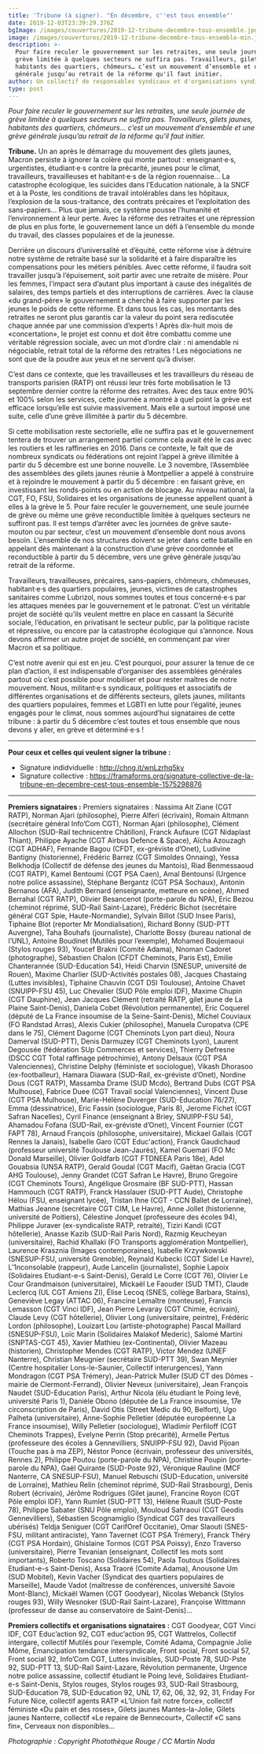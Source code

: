 ```yaml
---
title: 'Tribune (à signer). "En décembre, c''est tous ensemble"'
date: 2019-12-03T23:39:29.376Z
bgImage: /images/couvertures/2019-12-tribune-decembre-tous-ensemble.jpg
image: /images/couvertures/2019-12-tribune-decembre-tous-ensemble-min.jpg
description: >-
  Pour faire reculer le gouvernement sur les retraites, une seule journée de
  grève limitée à quelques secteurs ne suffira pas. Travailleurs, gilets jaunes,
  habitants des quartiers, chômeurs… c’est un mouvement d’ensemble et une grève
  générale jusqu’au retrait de la réforme qu'il faut initier.
author: Un collectif de responsables syndicaux et d'organisations syndicales
type: post
---
```

_Pour faire reculer le gouvernement sur les retraites, une seule journée de grève limitée à quelques secteurs ne suffira pas. Travailleurs, gilets jaunes, habitants des quartiers, chômeurs… c’est un mouvement d’ensemble et une grève générale jusqu’au retrait de la réforme qu'il faut initier._

**Tribune.** Un an après le démarrage du mouvement des gilets jaunes, Macron persiste à ignorer la colère qui monte partout : enseignant·e·s, urgentistes, étudiant·e·s contre la précarité, jeunes pour le climat, travailleurs, travailleuses et habitant·e·s de la région rouennaise… La catastrophe écologique, les suicides dans l’Education nationale, à la SNCF et à la Poste, les conditions de travail intolérables dans les hôpitaux, l’explosion de la sous-traitance, des contrats précaires et l’exploitation des sans-papiers… Plus que jamais, ce système pousse l’humanité et l’environnement à leur perte. Avec la réforme des retraites et une répression de plus en plus forte, le gouvernement lance un défi à l’ensemble du monde du travail, des classes populaires et de la jeunesse.

Derrière un discours d’universalité et d’équité, cette réforme vise à détruire notre système de retraite basé sur la solidarité et à faire disparaître les compensations pour les métiers pénibles. Avec cette réforme, il faudra soit travailler jusqu’à l’épuisement, soit partir avec une retraite de misère. Pour les femmes, l’impact sera d’autant plus important à cause des inégalités de salaires, des temps partiels et des interruptions de carrières. Avec la clause «du grand-père» le gouvernement a cherché à faire supporter par les jeunes le poids de cette réforme. Et dans tous les cas, les montants des retraites ne seront plus garantis car la valeur du point sera rediscutée chaque année par une commission d’experts ! Après dix-huit mois de «concertation», le projet est connu et doit être combattu comme une véritable régression sociale, avec un mot d’ordre clair : ni amendable ni négociable, retrait total de la réforme des retraites ! Les négociations ne sont que de la poudre aux yeux et ne servent qu’à diviser.

C’est dans ce contexte, que les travailleuses et les travailleurs du réseau de transports parisien (RATP) ont réussi leur très forte mobilisation le 13 septembre dernier contre la réforme des retraites. Avec des taux entre 90% et 100% selon les services, cette journée a montré à quel point la grève est efficace lorsqu’elle est suivie massivement. Mais elle a surtout imposé une suite, celle d’une grève illimitée à partir du 5 décembre.

Si cette mobilisation reste sectorielle, elle ne suffira pas et le gouvernement tentera de trouver un arrangement partiel comme cela avait été le cas avec les routiers et les raffineries en 2016. Dans ce contexte, le fait que de nombreux syndicats ou fédérations ont rejoint l’appel à grève illimitée à partir du 5 décembre est une bonne nouvelle. Le 3 novembre, l’Assemblée des assemblées des gilets jaunes réunie à Montpellier a appelé à construire et à rejoindre le mouvement à partir du 5 décembre : en faisant grève, en investissant les ronds-points ou en action de blocage. Au niveau national, la CGT, FO, FSU, Solidaires et les organisations de jeunesse appellent quant à elles à la grève le 5. Pour faire reculer le gouvernement, une seule journée de grève ou même une grève reconductible limitée à quelques secteurs ne suffiront pas. Il est temps d’arrêter avec les journées de grève saute-mouton ou par secteur, c’est un mouvement d’ensemble dont nous avons besoin. L’ensemble de nos structures doivent se jeter dans cette bataille en appelant dès maintenant à la construction d’une grève coordonnée et reconductible à partir du 5 décembre, vers une grève générale jusqu’au retrait de la réforme.

Travailleurs, travailleuses, précaires, sans-papiers, chômeurs, chômeuses, habitant·e·s des quartiers populaires, jeunes, victimes de catastrophes sanitaires comme Lubrizol, nous sommes toutes et tous concerné·e·s par les attaques menées par le gouvernement et le patronat. C’est un véritable projet de société qu’ils veulent mettre en place en cassant la Sécurité sociale, l’éducation, en privatisant le secteur public, par la politique raciste et répressive, ou encore par la catastrophe écologique qui s’annonce. Nous devons affirmer un autre projet de société, en commençant par virer Macron et sa politique.

C’est notre avenir qui est en jeu. C’est pourquoi, pour assurer la tenue de ce plan d’action, il est indispensable d’organiser des assemblées générales partout où c’est possible pour mobiliser et pour rester maîtres de notre mouvement. Nous, militant·e·s syndicaux, politiques et associatifs de différentes organisations et de différents secteurs, gilets jaunes, militants des quartiers populaires, femmes et LGBTI en lutte pour l’égalité, jeunes engagés pour le climat, nous sommes aujourd’hui signataires de cette tribune : à partir du 5 décembre c’est toutes et tous ensemble que nous devons y aller, en grève et déterminé·e·s !

--------------------
**Pour ceux et celles qui veulent signer la tribune :**
- Signature indidviduelle : <a>http://chng.it/wnLzrhq5ky</a>
- Signature collective : <a>https://framaforms.org/signature-collective-de-la-tribune-en-decembre-cest-tous-ensemble-1575298876</a>
----------------------
**Premiers signataires :** Premiers signataires : Nassima Ait Ziane (CGT RATP), Norman Ajari (philosophe), Pierre Alferi (écrivain), Romain Altmann (secrétaire général Info’Com CGT), Norman Ajari (philosophe), Clément Allochon (SUD-Rail technicentre Châtillon), Franck Aufaure (CGT Nidaplast Thiant), Philippe Ayache (CGT Airbus Defence & Space), Aïcha Azouzagh (CGT ADHAF), Fernande Bagou (CFDT, ex-gréviste d’Onet), Ludivine Bantigny (historienne), Frédéric Barrez (CGT Simoldes Onnaing), Yessa Belkhodja (Collectif de défense des jeunes du Mantois), Riad Benmessaoud (CGT RATP), Kamel Bentoumi (CGT PSA Caen), Amal Bentounsi (Urgence notre police assassine), Stéphane Bergantz (CGT PSA Sochaux), Antonin Bernanos (AFA), Judith Bernard (enseignante, metteure en scène), Ahmed Berrahal (CGT RATP), Olivier Besancenot (porte-parole du NPA), Eric Bezou (cheminot réprimé, SUD-Rail Saint-Lazare), Frédéric Bichot (secrétaire général CGT Spie, Haute-Normandie), Sylvain Billot (SUD Insee Paris), Tiphaine Blot (reporter Mr Mondialisation), Richard Bonny (SUD-PTT Auvergne), Taha Bouhafs (journaliste), Charlotte Bossy (bureau national de l’UNL), Antoine Boudinet (Mutilés pour l’exemple), Mohamed Boujemaoui (Stylos rouges 93), Youcef Brakni (Comité Adama), Nnoman Cadoret (photographe), Sébastien Chalon (CFDT Cheminots, Paris Est), Emilie Chanterannée (SUD-Education 54), Heidi Charvin (SNESUP, université de Rouen), Maxime Charlier (SUD-Activités postales 08), Jacques Chastaing (Luttes invisibles), Tiphaine Chauvin (CGT DSI Toulouse), Antoine Chavet (SNUIPP-FSU 45), Luc Chevalier (SUD Pôle emploi IDF), Maxime Chupin (CGT Dauphine), Jean Jacques Clément (retraité RATP, gilet jaune de La Plaine Saint-Denis), Daniela Cobet (Révolution permanente), Eric Coquerel (député de La France insoumise de la Seine-Saint-Denis), Michel Couviaux (FO Randstad Arras), Alexis Cukier (philosophe), Manuela Curopatva (CPE dans le 75), Clément Dagorne (CGT Cheminots Lyon part dieu), Noura Damerval (SUD-PTT), Denis Darmuzey (CGT Cheminots Lyon), Laurent Degousée (fédération SUp Commerces et services), Thierry Defresne (DSCC CGT Total raffinage pétrochimie), Antony Delsaux (CGT PSA Valenciennes), Christine Delphy (féministe et sociologue), Vikash Dhorasoo (ex-footballeur), Hamara Diawara (SUD-Rail, ex-gréviste d’Onet), Nordine Dous (CGT RATP), Massamba Drame (SUD Mcdo), Bertrand Dubs (CGT PSA Mulhouse), Fabrice Duee (CGT Travail social Valenciennes), Vincent Duse (CGT PSA Mulhouse), Marie-Hélène Duverger (SUD-Education 76/27), Emma (dessinatrice), Eric Fassin (sociologue, Paris 8), Jerome Fichet (CGT Safran Nacelles), Cyril Finance (enseignant à Briey, SNUIPP-FSU 54), Ahamadou Fofana (SUD-Rail, ex-gréviste d’Onet), Vincent Fournier (CGT FAPT 78), Arnaud François (philosophe, universitaire), Mickael Gallais (CGT Rennes la Janais), Isabelle Garo (CGT Educ'action), Franck Gaudichaud (professeur université Toulouse Jean-Jaurès), Kamel Guemari (FO Mc Donald Marseille), Olivier Goldfarb (CGT FTDNEEA Paris 18e), Adel Gouabsia (UNSA RATP), Gerald Goudal (CGT Macif), Gaëtan Gracia (CGT AHG Toulouse), Jenny Grandet (CGT Safran Le Havre), Bruno Gregoire (CGT Cheminots Tours), Angélique Grosmaire (BF SUD-PTT), Hassan Hammouch (CGT RATP), Franck Hasslauer (SUD-PTT Aude), Christophe Hélou (FSU, enseignant lycée), Tristan Ihne (CGT - CCN Ballet de Lorraine), Mathias Jeanne (secrétaire CGT CIM, Le Havre), Anne Jollet (historienne, université de Poitiers), Célestine Jonquet (professeure des écoles 94), Philippe Juraver (ex-syndicaliste RATP, retraité), Tiziri Kandi (CGT hôtellerie), Anasse Kazib (SUD-Rail Paris Nord), Razmig Keucheyan (universitaire), Rachid Khallaki (FO Transports agglomération Montpellier), Laurence Krasznia (Images contemporaines), Isabelle Krzywkowski (SNESUP-FSU, université Grenoble), Reynald Kubecki (CGT Sidel Le Havre), L’1nconsolable (rappeur), Aude Lancelin (journaliste), Sophie Lapoix (Solidaires Etudiant-e-s Saint-Denis), Gerald Le Corre (CGT 76), Olivier Le Cour Grandmaison (universitaire), Mickaël Le Faouder (SUD TMT), Claude Leclercq (UL CGT Amiens ZI), Élise Lecoq (SNES, collège Barbara, Stains), Geneviève Legay (ATTAC 06), Francine Lemaître (monteuse), Francis Lemasson (CGT Vinci IDF), Jean Pierre Levaray (CGT Chimie, écrivain), Claude Levy (CGT hôtellerie), Olivier Long (universitaire, peintre), Frédéric Lordon (philosophe), Louizart Lou (artiste-photographe) Pascal Maillard (SNESUP-FSU), Loïc Marin (Solidaires Malakof Mederic), Salomé Martini (SNPTAS-CGT 45), Xavier Mathieu (ex-Continental), Olivier Mazeau (historien), Christopher Mendes (CGT RATP), Victor Mendez (UNEF Nanterre), Christian Meugnier (secrétaire SUD-PTT 39), Swan Meynier (Centre hospitalier Lons-le-Saunier, Collectif interurgences), Yann Mondragon (CGT PSA Trémery), Jean-Patrick Muller (SUD CT des Dômes - mairie de Clermont-Ferrand), Olivier Neveux (universitaire), Jean François Naudet (SUD-Education Paris), Arthur Nicola (élu étudiant le Poing levé, université Paris 1), Danièle Obono (députée de La France insoumise, 17e circonscription de Paris), David Otis (Street Medic du 90, Belfort), Ugo Palheta (universitaire), Anne-Sophie Pelletier (députée européenne La France insoumise), Willy Pelletier (sociologue), Wladimir Perfiloff (CGT Cheminots Trappes), Evelyne Perrin (Stop précarité), Armelle Pertus (professeure des écoles à Gennevilliers, SNUIPP-FSU 92), David Pijoan (Touche pas à ma ZEP), Néstor Ponce (écrivain, professeur des universités, Rennes 2), Philippe Poutou (porte-parole du NPA), Christine Poupin (porte-parole du NPA), Gaël Quirante (SUD-Poste 92), Véronique Rauline (MCF Nanterre, CA SNESUP-FSU), Manuel Rebuschi (SUD-Education, université de Lorraine), Mathieu Relin (cheminot réprimé, SUD-Rail Strasbourg), Denis Robert (écrivain), Jérôme Rodrigues (Gilet jaune), Francine Royon (CGT Pôle emploi IDF), Yann Rumlet (SUD-PTT 13), Hélène Ruault (SUD-Poste 78), Philippe Sabater (SNU Pôle emploi), Mouloud Sahraoui (CGT Geodis Gennevilliers), Sébastien Scognamiglio (Syndicat CGT des travailleurs ubérisés) Teldja Seniguer (CGT CarifOref Occitanie), Omar Slaouti (SNES-FSU, militant antiraciste), Yann Tavernet (CGT PSA Trémery), Franck Théry (CGT PSA Hordain), Ghislaine Tormos (CGT PSA Poissy), Enzo Traverso (universitaire), Pierre Tevanian (enseignant, Collectif les mots sont importants), Roberto Toscano (Solidaires 54), Paola Toutous (Solidaires Etudiant-e-s Saint-Denis), Assa Traoré (Comite Adama), Anousone Um (SUD Mobitel), Kevin Vacher (Syndicat des quartiers populaires de Marseille), Maude Vadot (maîtresse de conférences, université Savoie Mont-Blanc), Mickaël Wamen (CGT Goodyear), Nicolas Webanck (Stylos rouges 93), Willy Wesnoker (SUD-Rail Saint-Lazare), Françoise Wittmann (professeur de danse au conservatoire de Saint-Denis)…

**Premiers collectifs et organisations signataires :** CGT Goodyear, CGT Vinci IDF, CGT Educ’action 92, CGT educ’action 95, CGT Wattrelos, Collectif intergare, collectif Mutilés pour l’exemple, Comité Adama, Compagnie Jolie Môme, Émancipation tendance intersyndicale, Front social, Front social 57, Front social 92, Info’Com CGT, Luttes invisibles, SUD-Poste 78, SUD-Pste 92, SUD-PTT 13, SUD-Rail Saint-Lazare, Révolution permanente, Urgence notre police assassine, collectif étudiant le Poing levé, Solidaires Etudiant-e-s Saint-Denis, Stylos rouges, Stylos rouges 93, SUD-Rail Strasbourg, SUD-Education 78, SUD-Education 92, UNL 17, 62, 06, 32, 92, 31, Friday For Future Nice, collectif agents RATP «L’Union fait notre force», collectif féministe «Du pain et des roses», Gilets jaunes Mantes-la-Jolie, Gilets jaunes Nanterre, collectif «Le repaire de Bennecourt», Collectif «C sans fin», Cerveaux non disponibles…

_Photographie : Copyright Photothèque Rouge / CC Martin Noda_

